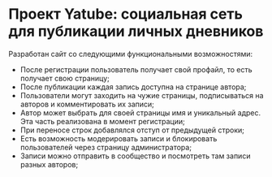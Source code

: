 # Проект Yatube: социальная сеть для публикации личных дневников

Разработан сайт со следующими функциональными возможностями:

- После регистрации пользователь получает свой профайл, то есть получает свою страницу;    
- После публикации каждая запись доступна на странице автора;    
- Пользователи могут заходить на чужие страницы, подписываться на авторов и комментировать их записи;    
- Автор может выбрать для своей страницы имя и уникальный адрес. Эта часть реализована в момент регистрации;       
- При переносе строк добавлялся отступ от предыдущей строки;     
- Есть возможность модерировать записи и блокировать пользователей через страницу администратора;   
- Записи можно отправить в сообщество и посмотреть там записи разных авторов;   

<!--   
Данный проект является завершающим в серии hw04_tests, hw03_forms, hw02_community проектов и агрегирует в себе всю их функциональность. 
В данном проекте к возможностям, реализованным ранее, была добавлена система подписок и лента их постов

### Система подписок на авторов и лента их постов.   

### Подписка.  

Модель Follow имеет поля:   

- user — ссылка на объект пользователя, который подписывается.     
- author — ссылка на объект пользователя, на которого подписываются.     

**follow_index** - функция для страницы, куда будут выведены посты авторов, на которых подписан текущий пользователь.     
**profile_follow** - функция для подписки на интересного автора.     
**profile_unfollow** - функция чтобы отписаться от автора.  

### Шаблоны.   

- **follow.html** - шаблон куда будут выводиться посты авторов, на которых подписан текущий пользователь.   
- В шаблоны ```index.html``` и ```follow.html``` добавлен виджет переключения лент ```menu.html```.   
- На странице профайла добавлена ссылка «Подписаться» в левое меню.   

### Тестирование.   

Написаны тесты, проверяющие работу нового сервиса:   

•	Авторизованный пользователь может подписываться на других пользователей и удалять их из подписок.    
•	Новая запись пользователя появляется в ленте тех, кто на него подписан и не появляется в ленте тех, кто не подписан на него.   
•	Только авторизированный пользователь может комментировать посты.   

-->
